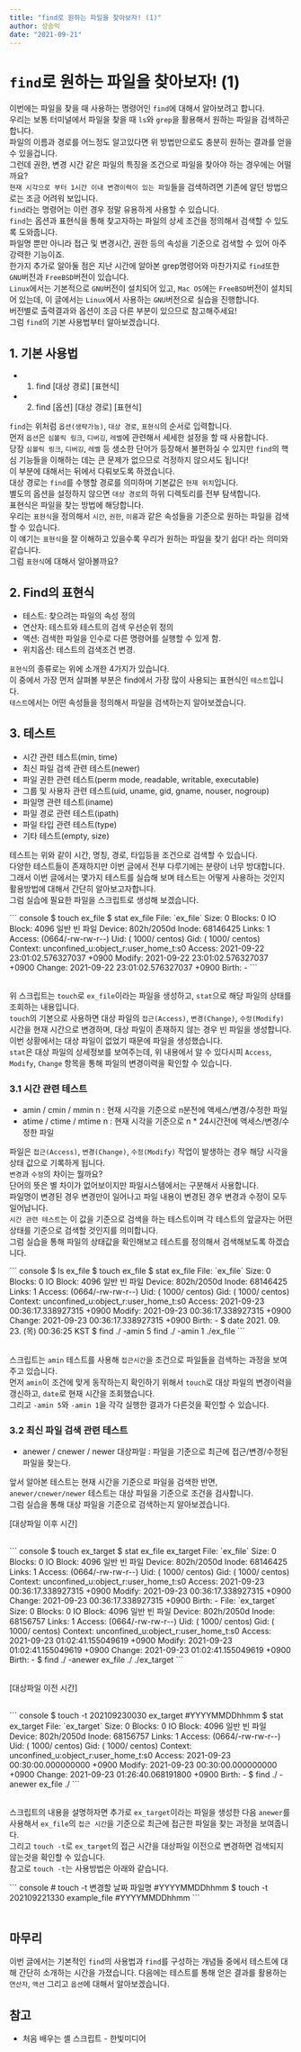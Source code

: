 ```yaml
---
title: "find로 원하는 파일을 찾아보자! (1)"
author: 성승익
date: "2021-09-21"
---
```


# `find`로 원하는 파일을 찾아보자! (1)

이번에는 파일을 찾을 때 사용하는 명령어인 `find`에 대해서 알아보려고 합니다.  
우리는 보통 터미널에서 파일을 찾을 때 `ls`와 `grep`을 활용해서 원하는 파일을 검색하곤 합니다.  
파일의 이름과 경로를 어느정도 알고있다면 위 방법만으로도 충분히 원하는 결과를 얻을 수 있을겁니다.  
그런데 권한, 변경 시간 같은 파일의 특징을 조건으로 파일을 찾아야 하는 경우에는 어떨까요?  
`현재 시각으로 부터 1시간 이내 변경이력이 있는 파일`들을 검색하려면 기존에 알던 방법으로는 조금 어려워 보입니다.  
`find`라는 명령어는 이런 경우 정말 유용하게 사용할 수 있습니다.  
`find`는 옵션과 표현식을 통해 찾고자하는 파일의 상세 조건을 정의해서 검색할 수 있도록 도와줍니다.  
파일명 뿐만 아니라 접근 및 변경시간, 권한 등의 속성을 기준으로 검색할 수 있어 아주 강력한 기능이죠.  
한가지 추가로 알아둘 점은 지난 시간에 알아본 grep명령어와 마찬가지로 `find`또한 `GNU`버전과 `FreeBSD`버전이 있습니다.  
`Linux`에서는 기본적으로 `GNU`버전이 설치되어 있고, `Mac OS`에는 `FreeBSD`버전이 설치되어 있는데, 이 글에서는 `Linux`에서 사용하는 `GNU`버전으로 실습을 진행합니다.  
버전별로 출력결과와 옵션이 조금 다른 부분이 있으므로 참고해주세요!  
그럼 `find`의 기본 사용법부터 알아보겠습니다.  



## 1. 기본 사용법
* 1. find [대상 경로] [표현식]
* 2. find [옵션] [대상 경로] [표현식]

`find`는 위처럼 `옵션(생략가능)`, `대상 경로`, `표현식`의 순서로 입력합니다.  
먼저 `옵션`은 `심볼릭 링크`, `디버깅`, `레벨`에 관련해서 세세한 설정을 할 때 사용합니다.  
당장 `심볼릭 링크`, `디버깅`, `레벨` 등 생소한 단어가 등장해서 불편하실 수 있지만 `find`의 핵심 기능들을 이해하는 데는 큰 문제가 없으므로 걱정하지 않으셔도 됩니다!  
이 부분에 대해서는 뒤에서 다뤄보도록 하겠습니다.  
대상 경로는 `find`를 수행할 경로를 의미하며 기본값은 `현재 위치`입니다.  
별도의 옵션을 설정하지 않으면 `대상 경로`의 하위 디렉토리를 전부 탐색합니다.  
표현식은 파일을 찾는 방법에 해당합니다.  
우리는 `표현식`을 정의해서 `시간`, `권한`, `이름`과 같은 속성들을 기준으로 원하는 파일을 검색할 수 있습니다.  
이 얘기는 `표현식`을 잘 이해하고 있을수록 우리가 원하는 파일을 찾기 쉽다! 라는 의미와 같습니다.  
그럼 `표현식`에 대해서 알아볼까요?  


## 2. Find의 표현식
* 테스트: 찾으려는 파일의 속성 정의
* 연산자: 테스트와 테스트의 검색 우선순위 정의
* 액션: 검색한 파일을 인수로 다른 명령어를 실행할 수 있게 함.
* 위치옵션: 테스트의 검색조건 변경.

`표현식`의 종류로는 위에 소개한 4가지가 있습니다.  
이 중에서 가장 먼저 살펴볼 부분은 find에서 가장 많이 사용되는 표현식인 `테스트`입니다.  
`테스트`에서는 어떤 속성들을 정의해서 파일을 검색하는지 알아보겠습니다.  


## 3. 테스트
* 시간 관련 테스트(min, time)
* 최신 파일 검색 관련 테스트(newer)
* 파일 권한 관련 테스트(perm mode, readable, writable, executable)
* 그룹 및 사용자 관련 테스트(uid, uname, gid, gname, nouser, nogroup)
* 파일명 관련 테스트(iname)
* 파일 경로 관련 테스트(ipath)
* 파일 타입 관련 테스트(type)
* 기타 테스트(empty, size)

테스트는 위와 같이 시간, 명칭, 경로, 타입등을 조건으로 검색할 수 있습니다.  
다양한 테스트들이 존재하지만 이번 글에서 전부 다루기에는 분량이 너무 방대합니다.  
그래서 이번 글에서는 몇가지 테스트를 실습해 보며 테스트는 어떻게 사용하는 것인지 활용방법에 대해서 간단히 알아보고자합니다.  
그럼 실습에 필요한 파일을 스크립트로 생성해 보겠습니다.  

<div class="termy">
    ``` console
    $ touch ex_file
    $ stat ex_file
    File: `ex_file`
    Size: 0             Blocks: 0          IO Block: 4096   일반 빈 파일
    Device: 802h/2050d    Inode: 68146425    Links: 1
    Access: (0664/-rw-rw-r--)  Uid: ( 1000/  centos)   Gid: ( 1000/  centos)
    Context: unconfined_u:object_r:user_home_t:s0
    Access: 2021-09-22 23:01:02.576327037 +0900
    Modify: 2021-09-22 23:01:02.576327037 +0900
    Change: 2021-09-22 23:01:02.576327037 +0900
    Birth: -
    ```
</div>
<br />

위 스크립트는 `touch`로 `ex_file`이라는 파일을 생성하고, `stat`으로 해당 파일의 상태를 조회하는 내용입니다.  
`touch`의 기본으로 사용하면 대상 파일의 `접근(Access)`, `변경(Change)`, `수정(Modify)` 시간을 현재 시간으로 변경하며, 대상 파일이 존재하지 않는 경우 빈 파일을 생성합니다.  
이번 상황에서는 대상 파일이 없었기 때문에 파일을 생성했습니다.  
`stat`은 대상 파일의 상세정보를 보여주는데, 위 내용에서 알 수 있다시피 `Access`, `Modify`, `Change` 항목을 통해 파일의 변경이력을 확인할 수 있습니다.  




### 3.1 시간 관련 테스트
* amin / cmin / mmin n : 현재 시각을 기준으로 n분전에 액세스/변경/수정한 파일
* atime / ctime / mtime n : 현재 시각을 기준으로 n * 24시간전에 액세스/변경/수정한 파일

파일은 `접근(Access)`, `변경(Change)`, `수정(Modify)` 작업이 발생하는 경우 해당 시각을 상태 값으로 기록하게 됩니다.  
`변경`과 `수정`의 차이는 뭘까요?  
단어의 뜻은 별 차이가 없어보이지만 파일시스템에서는 구분해서 사용합니다.  
파일명이 변경된 경우 변경만이 일어나고 파일 내용이 변경된 경우 변경과 수정이 모두 일어납니다.  
`시간 관련 테스트`는 이 값을 기준으로 검색을 하는 테스트이며 각 테스트의 앞글자는 어떤 상태를 기준으로 검색할 것인지를 의미합니다.  
그럼 실습을 통해 파일의 상태값을 확인해보고 테스트를 정의해서 검색해보도록 하겠습니다.


<div class="termy">
    ``` console
    $ ls
    ex_file
    $ touch ex_file
    $ stat ex_file
    File: `ex_file`
    Size: 0             Blocks: 0          IO Block: 4096   일반 빈 파일
    Device: 802h/2050d    Inode: 68146425    Links: 1
    Access: (0664/-rw-rw-r--)  Uid: ( 1000/  centos)   Gid: ( 1000/  centos)
    Context: unconfined_u:object_r:user_home_t:s0
    Access: 2021-09-23 00:36:17.338927315 +0900
    Modify: 2021-09-23 00:36:17.338927315 +0900
    Change: 2021-09-23 00:36:17.338927315 +0900
    Birth: -
    $ date
    2021. 09. 23. (목) 00:36:25 KST
    $ find ./ -amin 5
     find ./ -amin 1
    ./ex_file
    ```
</div>  
<br />

스크립트는 `amin` 테스트를 사용해 `접근시간`을 조건으로 파일들을 검색하는 과정을 보여주고 있습니다.  
먼저 `amin`이 조건에 맞게 동작하는지 확인하기 위해서 `touch`로 대상 파일의 변경이력을 갱신하고, `date`로 현재 시간을 조회했습니다.  
그리고 `-amin 5`와 `-amin 1`을 각각 실행한 결과가 다른것을 확인할 수 있습니다.  

### 3.2 최신 파일 검색 관련 테스트
* anewer / cnewer / newer 대상파일 : 파일을 기준으로 최근에 접근/변경/수정된 파일을 찾는다.  

앞서 알아본 테스트는 현재 시간을 기준으로 파일을 검색한 반면, `anewer/cnewer/newer` 테스트는 대상 파일을 기준으로 조건을 검사합니다.  
그럼 실습을 통해 대상 파일을 기준으로 검색하는지 알아보겠습니다.  

[대상파일 이후 시간]  
<br />
<div class="termy">
    ``` console
    $ touch ex_target
    $ stat ex_file ex_target
    File: `ex_file`
    Size: 0             Blocks: 0          IO Block: 4096   일반 빈 파일
    Device: 802h/2050d    Inode: 68146425    Links: 1
    Access: (0664/-rw-rw-r--)  Uid: ( 1000/  centos)   Gid: ( 1000/  centos)
    Context: unconfined_u:object_r:user_home_t:s0
    Access: 2021-09-23 00:36:17.338927315 +0900
    Modify: 2021-09-23 00:36:17.338927315 +0900
    Change: 2021-09-23 00:36:17.338927315 +0900
    Birth: -
    File: `ex_target`
    Size: 0             Blocks: 0          IO Block: 4096   일반 빈 파일
    Device: 802h/2050d    Inode: 68156757    Links: 1
    Access: (0664/-rw-rw-r--)  Uid: ( 1000/  centos)   Gid: ( 1000/  centos)
    Context: unconfined_u:object_r:user_home_t:s0
    Access: 2021-09-23 01:02:41.155049619 +0900
    Modify: 2021-09-23 01:02:41.155049619 +0900
    Change: 2021-09-23 01:02:41.155049619 +0900
    Birth: -
    $ find ./ -anewer ex_file
    ./
    ./ex_target
    ```
</div>  
<br />

[대상파일 이전 시간]  
<br />
<div class="termy">
    ``` console
    $ touch -t 202109230030 ex_target #YYYYMMDDhhmm
    $ stat ex_target
    File: `ex_target`
    Size: 0             Blocks: 0          IO Block: 4096   일반 빈 파일
    Device: 802h/2050d    Inode: 68156757    Links: 1
    Access: (0664/-rw-rw-r--)  Uid: ( 1000/  centos)   Gid: ( 1000/  centos)
    Context: unconfined_u:object_r:user_home_t:s0
    Access: 2021-09-23 00:30:00.000000000 +0900
    Modify: 2021-09-23 00:30:00.000000000 +0900
    Change: 2021-09-23 01:26:40.068191800 +0900
    Birth: -
    $ find ./ -anewer ex_file
    ./
    ```
</div>  
<br />

스크립트의 내용을 설명하자면 추가로 `ex_target`이라는 파일을 생성한 다음 `anewer`를 사용해서 `ex_file`의 `접근 시간`을 기준으로 최근에 접근한 파일을 찾는 과정을 보여줍니다.  
그리고 `touch -t`로 `ex_target`의 접근 시간을 대상파일 이전으로 변경하면 검색되지 않는것을 확인할 수 있습니다.  
참고로 `touch -t`는 사용방법은 아래와 같습니다.  

<div class="termy">
    ``` console
    # touch -t 변경할 날짜 파일명 #YYYYMMDDhhmm
    $ touch -t 202109221330 example_file #YYYYMMDDhhmm
    ``` 
</div>  
<br />


## 마무리
이번 글에서는 기본적인 `find`의 사용법과 `find`를 구성하는 개념들 중에서 테스트에 대해 간단히 소개하는 시간을 가졌습니다.
다음에는 테스트를 통해 얻은 결과를 활용하는 `연산자`, `액션` 그리고 `옵션`에 대해서 알아보겠습니다.


## 참고
* 처음 배우는 셸 스크립트 - 한빛미디어